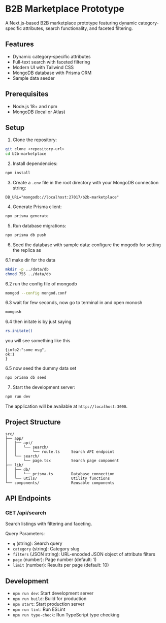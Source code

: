 # B2B Marketplace Prototype

A Next.js-based B2B marketplace prototype featuring dynamic category-specific attributes, search functionality, and faceted filtering.

## Features

- Dynamic category-specific attributes
- Full-text search with faceted filtering
- Modern UI with Tailwind CSS
- MongoDB database with Prisma ORM
- Sample data seeder

## Prerequisites

- Node.js 18+ and npm
- MongoDB (local or Atlas)

## Setup

1. Clone the repository:
```bash
git clone <repository-url>
cd b2b-marketplace
```

2. Install dependencies:
```bash
npm install
```

3. Create a `.env` file in the root directory with your MongoDB connection string:
```
DB_URL="mongodb://localhost:27017/b2b-marketplace"
```

4. Generate Prisma client:
```bash
npx prisma generate
```

5. Run database migrations:
```bash
npx prisma db push
```

6. Seed the database with sample data:
configure the mogodb for setting the replica as

6.1  make dir for the data 
```bash
mkdir -p ../data/db
chmod 755 ../data/db
```
6.2 run the config file of mongodb 

```bash
mongod --config mongod.conf 
```
6.3 wait for few seconds, 
now go to terminal in and open monosh

```bash
mongosh
```
6.4 then initate is by just saying 
```bash
rs.initate()
```

you will see something like this 
```
{info2:"some msg",
ok:1
}
```
6.5 now seed the dummy data set
```bash
npx prisma db seed
```

7. Start the development server:
```bash
npm run dev
```

The application will be available at `http://localhost:3000`.

## Project Structure

```
src/
├── app/
│   ├── api/
│   │   └── search/
│   │       └── route.ts     Search API endpoint
│   └── search/
│       └── page.tsx         Search page component
├── lib/
│   ├── db/
│   │   └── prisma.ts        Database connection
│   └── utils/               Utility functions
└── components/              Reusable components
```

## API Endpoints

### GET /api/search

Search listings with filtering and faceting.

Query Parameters:
- `q` (string): Search query
- `category` (string): Category slug
- `filters` (JSON string): URL-encoded JSON object of attribute filters
- `page` (number): Page number (default: 1)
- `limit` (number): Results per page (default: 10)

## Development

- `npm run dev`: Start development server
- `npm run build`: Build for production
- `npm start`: Start production server
- `npm run lint`: Run ESLint
- `npm run type-check`: Run TypeScript type checking 
